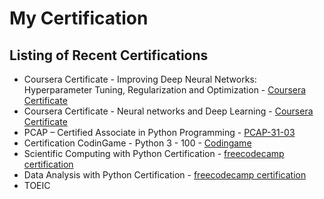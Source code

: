 # My Certification

## Listing of Recent Certifications
  - Coursera Certificate - Improving Deep Neural Networks: Hyperparameter Tuning, Regularization and Optimization - [Coursera Certificate](https://coursera.org/share/1c36f790efc08f600d31d4c06e4fe5e4)
  - Coursera Certificate - Neural networks and Deep Learning - [Coursera Certificate](https://coursera.org/share/a93ef229512c0425619a2c5231dca072)
  - PCAP – Certified Associate in Python Programming - [PCAP-31-03](https://www.credly.com/badges/25a8d706-17b1-4ecc-8e3c-033bcd40e469?source=linked_in_profile)
  - Certification CodinGame - Python 3 - 100 - [Codingame](https://www.codingame.com/)
  - Scientific Computing with Python Certification - [freecodecamp certification](https://www.freecodecamp.org/certification/fcc1802c57a-1dee-40db-adba-98df02ba3c2d/data-analysis-with-python-v7)
  - Data Analysis with Python Certification - [freecodecamp certification](https://www.freecodecamp.org/certification/fcc1802c57a-1dee-40db-adba-98df02ba3c2d/data-analysis-with-python-v7)
  - TOEIC 
